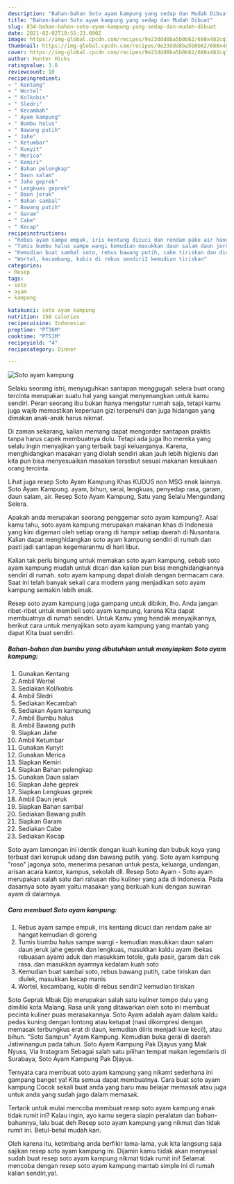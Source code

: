 ```yaml
---
description: "Bahan-bahan Soto ayam kampung yang sedap dan Mudah Dibuat"
title: "Bahan-bahan Soto ayam kampung yang sedap dan Mudah Dibuat"
slug: 834-bahan-bahan-soto-ayam-kampung-yang-sedap-dan-mudah-dibuat
date: 2021-02-02T19:55:23.090Z
image: https://img-global.cpcdn.com/recipes/9e23ddd8ba5b0b62/680x482cq70/soto-ayam-kampung-foto-resep-utama.jpg
thumbnail: https://img-global.cpcdn.com/recipes/9e23ddd8ba5b0b62/680x482cq70/soto-ayam-kampung-foto-resep-utama.jpg
cover: https://img-global.cpcdn.com/recipes/9e23ddd8ba5b0b62/680x482cq70/soto-ayam-kampung-foto-resep-utama.jpg
author: Hunter Hicks
ratingvalue: 3.8
reviewcount: 10
recipeingredient:
- " Kentang"
- " Wortel"
- " Kolkobis"
- " Sledri"
- " Kecambah"
- " Ayam kampung"
- " Bumbu halus"
- " Bawang putih"
- " Jahe"
- " Ketumbar"
- " Kunyit"
- " Merica"
- " Kemiri"
- " Bahan pelengkap"
- " Daun salam"
- " Jahe geprek"
- " Lengkuas geprek"
- " Daun jeruk"
- " Bahan sambal"
- " Bawang putih"
- " Garam"
- " Cabe"
- " Kecap"
recipeinstructions:
- "Rebus ayam sampe empuk, iris kentang dicuci dan rendam pake air hangat kemudian di goreng"
- "Tumis bumbu halus sampe wangi kemudian masukkan daun salam daun jeruk jahe geprek dan lengkuas, masukkan kaldu ayam (bekas rebuasan ayam) aduk dan masukkam totole, gula pasir, garam dan cek rasa..dan masukkan ayamnya kedalam kuah soto"
- "Kemudian buat sambal soto, rebus bawang putih, cabe tiriskan dan diulek, masukkan kecap manis"
- "Wortel, kecambang, kubis di rebus sendiri2 kemudian tiriskan"
categories:
- Resep
tags:
- soto
- ayam
- kampung

katakunci: soto ayam kampung 
nutrition: 158 calories
recipecuisine: Indonesian
preptime: "PT36M"
cooktime: "PT51M"
recipeyield: "4"
recipecategory: Dinner

---
```



![Soto ayam kampung](https://img-global.cpcdn.com/recipes/9e23ddd8ba5b0b62/680x482cq70/soto-ayam-kampung-foto-resep-utama.jpg)

Selaku seorang istri, menyuguhkan santapan menggugah selera buat orang tercinta merupakan suatu hal yang sangat menyenangkan untuk kamu sendiri. Peran seorang ibu bukan hanya mengatur rumah saja, tetapi kamu juga wajib memastikan keperluan gizi terpenuhi dan juga hidangan yang dimakan anak-anak harus nikmat.

Di zaman  sekarang, kalian memang dapat mengorder santapan praktis tanpa harus capek membuatnya dulu. Tetapi ada juga lho mereka yang selalu ingin menyajikan yang terbaik bagi keluarganya. Karena, menghidangkan masakan yang diolah sendiri akan jauh lebih higienis dan kita pun bisa menyesuaikan masakan tersebut sesuai makanan kesukaan orang tercinta. 

Lihat juga resep Soto Ayam Kampung Khas KUDUS non MSG enak lainnya. Soto Ayam Kampung. ayam, bihun, serai, lengkuas, penyedap rasa, garam, daun salam, air. Resep Soto Ayam Kampung, Satu yang Selalu Mengundang Selera.

Apakah anda merupakan seorang penggemar soto ayam kampung?. Asal kamu tahu, soto ayam kampung merupakan makanan khas di Indonesia yang kini digemari oleh setiap orang di hampir setiap daerah di Nusantara. Kalian dapat menghidangkan soto ayam kampung sendiri di rumah dan pasti jadi santapan kegemaranmu di hari libur.

Kalian tak perlu bingung untuk memakan soto ayam kampung, sebab soto ayam kampung mudah untuk dicari dan kalian pun bisa menghidangkannya sendiri di rumah. soto ayam kampung dapat diolah dengan bermacam cara. Saat ini telah banyak sekali cara modern yang menjadikan soto ayam kampung semakin lebih enak.

Resep soto ayam kampung juga gampang untuk dibikin, lho. Anda jangan ribet-ribet untuk membeli soto ayam kampung, karena Kita dapat membuatnya di rumah sendiri. Untuk Kamu yang hendak menyajikannya, berikut cara untuk menyajikan soto ayam kampung yang mantab yang dapat Kita buat sendiri.

<!--inarticleads1-->

##### Bahan-bahan dan bumbu yang dibutuhkan untuk menyiapkan Soto ayam kampung:

1. Gunakan  Kentang
1. Ambil  Wortel
1. Sediakan  Kol/kobis
1. Ambil  Sledri
1. Sediakan  Kecambah
1. Sediakan  Ayam kampung
1. Ambil  Bumbu halus
1. Ambil  Bawang putih
1. Siapkan  Jahe
1. Ambil  Ketumbar
1. Gunakan  Kunyit
1. Gunakan  Merica
1. Siapkan  Kemiri
1. Siapkan  Bahan pelengkap
1. Gunakan  Daun salam
1. Siapkan  Jahe geprek
1. Siapkan  Lengkuas geprek
1. Ambil  Daun jeruk
1. Siapkan  Bahan sambal
1. Sediakan  Bawang putih
1. Siapkan  Garam
1. Sediakan  Cabe
1. Sediakan  Kecap


Soto ayam lamongan ini identik dengan kuah kuning dan bubuk koya yang terbuat dari kerupuk udang dan bawang putih, yang. Soto ayam kampung &#34;roso&#34; jagonya soto, menerima pesanan untuk pesta, keluarga, undangan, arisan acara kantor, kampus, sekolah dll. Resep Soto Ayam - Soto ayam merupakan salah satu dari ratusan ribu kuliner yang ada di Indonesia. Pada dasarnya soto ayam yaitu masakan yang berkuah kuni dengan suwiran ayam di dalamnya. 

<!--inarticleads2-->

##### Cara membuat Soto ayam kampung:

1. Rebus ayam sampe empuk, iris kentang dicuci dan rendam pake air hangat kemudian di goreng
1. Tumis bumbu halus sampe wangi - kemudian masukkan daun salam daun jeruk jahe geprek dan lengkuas, masukkan kaldu ayam (bekas rebuasan ayam) aduk dan masukkam totole, gula pasir, garam dan cek rasa..dan masukkan ayamnya kedalam kuah soto
1. Kemudian buat sambal soto, rebus bawang putih, cabe tiriskan dan diulek, masukkan kecap manis
1. Wortel, kecambang, kubis di rebus sendiri2 kemudian tiriskan


Soto Geprak Mbak Djo merupakan salah satu kuliner tempo dulu yang dimiliki kota Malang. Rasa unik yang ditawarkan oleh soto ini membuat pecinta kuliner puas merasakannya. Soto Ayam adalah ayam dalam kaldu pedas kuning dengan lontong atau ketupat (nasi dikompresi dengan memasak terbungkus erat di daun, kemudian diiris menjadi kue kecil), atau bihun. &#34;Soto Sampun&#34; Ayam Kampung. Kemudian buka gerai di daerah Jatiwinangun pada tahun. Soto Ayam Kampung Pak Djayus yang Mak Nyuss, Via Instagram Sebagai salah satu pilihan tempat makan legendaris di Surabaya, Soto Ayam Kampung Pak Djayus. 

Ternyata cara membuat soto ayam kampung yang nikamt sederhana ini gampang banget ya! Kita semua dapat membuatnya. Cara buat soto ayam kampung Cocok sekali buat anda yang baru mau belajar memasak atau juga untuk anda yang sudah jago dalam memasak.

Tertarik untuk mulai mencoba membuat resep soto ayam kampung enak tidak rumit ini? Kalau ingin, ayo kamu segera siapin peralatan dan bahan-bahannya, lalu buat deh Resep soto ayam kampung yang nikmat dan tidak rumit ini. Betul-betul mudah kan. 

Oleh karena itu, ketimbang anda berfikir lama-lama, yuk kita langsung saja sajikan resep soto ayam kampung ini. Dijamin kamu tiidak akan menyesal sudah buat resep soto ayam kampung nikmat tidak rumit ini! Selamat mencoba dengan resep soto ayam kampung mantab simple ini di rumah kalian sendiri,ya!.

